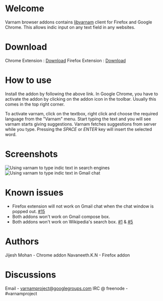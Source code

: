 # Welcome

Varnam browser addons contains [libvarnam](https://github.com/navaneeth/libvarnam) client for Firefox and Google Chrome. This allows indic input on any text field in any websites.

# Download

Chrome Extension : [Download](https://chrome.google.com/webstore/detail/varnam-ime/abcfkeabpcanobhdmcmdabejaamephaf)
Firefox Extension :
[Download](https://addons.mozilla.org/en-US/firefox/addon/varnam-transliteration-base/)

# How to use

Install the addon by following the above link. In Google Chrome, you have to activate the addon by clicking on the addon icon in the toolbar. Usually this comes in the top right corner.

To activate varnam, click on the textbox, right click and choose the required language from the "Varnam" menu. Start typing the text and you will see varnam starts giving suggestions. Varnam fetches suggestions from server while you type. Pressing the *SPACE* or *ENTER* key will insert the selected word.

# Screenshots

![Using varnam to type indic text in search engines](https://raw.github.com/navaneeth/varnam-browser-addons/master/screenshot-ff-bing.png)
![Using varnam to type indic text in Gmail chat](https://raw.github.com/navaneeth/varnam-browser-addons/master/screenshot-ff-gmailchat.png)

# Known issues

* Firefox extension will not work on Gmail chat when the chat window is popped out. [#15](https://github.com/navaneeth/varnam-browser-addons/issues/15)
* Both addons won't work on Gmail compose box.
* Both addons won't work on Wikipedia's search box. [#1](https://github.com/navaneeth/varnam-browser-addons/issues/1) &amp; [#5](https://github.com/navaneeth/varnam-browser-addons/issues/5)

# Authors

Jijesh Mohan - Chrome addon
Navaneeth.K.N - Firefox addon

# Discussions

Email - varnamproject@googlegroups.com
IRC @ freenode - #varnamproject
